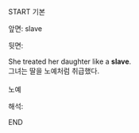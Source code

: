 START
기본

앞면:
slave


뒷면:
<div>She treated her daughter like a <b>slave</b>. </div><div>그녀는 딸을 노예처럼 취급했다.<br><br>노예</div>


해석:

END